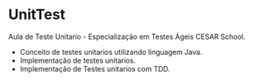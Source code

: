 # UnitTest
Aula de Teste Unitario - Especialização em Testes Ágeis CESAR School.
- Conceito de testes unitarios utilizando linguagem Java.
- Implementação de testes unitarios.
- Implementação de Testes unitarios com TDD.
